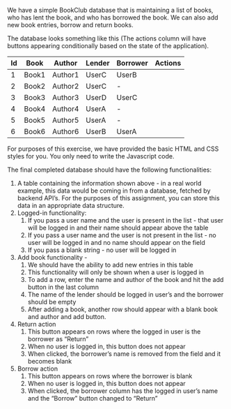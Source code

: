 

We have a simple BookClub database that is maintaining a list of books, who has lent the book, and who has borrowed the book. We can also add new book entries, borrow and return books.

The database looks something like this (The actions column will have buttons appearing conditionally based on the state of the application).

| Id  | Book  | Author  | Lender | Borrower | Actions |
| --- | ----- | ------- | ------ | -------- | ------- |
| 1   | Book1 | Author1 | UserC  | UserB    |         |
| 2   | Book2 | Author2 | UserC  | -        |         |
| 3   | Book3 | Author3 | UserD  | UserC    |         |
| 4   | Book4 | Author4 | UserA  | -        |         |
| 5   | Book5 | Author5 | UserA  | -        |         |
| 6   | Book6 | Author6 | UserB  | UserA    |         |



For purposes of this exercise, we have provided the basic HTML and CSS styles for you. You only need to write the Javascript code.

The final completed database should have the following functionalities:

1. A table containing the information shown above - in a real world example, this data would be coming in from a database, fetched by backend API’s. For the purposes of this assignment, you can store this data in an appropriate data structure.
2. Logged-in functionality:
   1. If you pass a user name and the user is present in the list - that user will be logged in and their name should appear above the table
   2. If you pass a user name and the user is not present in the list - no user will be logged in and no name should appear on the field
   3. If you pass a blank string - no user will be logged in
3. Add book functionality -
   1. We should have the ability to add new entries in this table
   2. This functionality will only be shown when a user is logged in
   3. To add a row, enter the name and author of the book and hit the add button in the last column
   4. The name of the lender should be logged in user’s and the borrower should be empty
   5. After adding a book, another row should appear with a blank book and author and add button.
4. Return action
   1. This button appears on rows where the logged in user is the borrower as “Return”
   2. When no user is logged in, this button does not appear
   3. When clicked, the borrower’s name is removed from the field and it becomes blank
5. Borrow action
   1. This button appears on rows where the borrower is blank
   2. When no user is logged in, this button does not appear
   3. When clicked, the borrower column has the logged in user’s name and the “Borrow” button changed to “Return”
